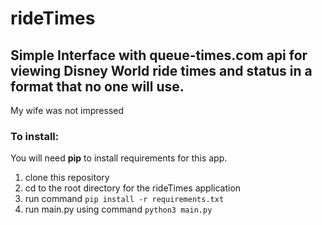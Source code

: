 # rideTimes

## Simple Interface with queue-times.com api for viewing Disney World ride times and status in a format that no one will use.
My wife was not impressed

### To install:
You will need **pip** to install requirements for this app.

1. clone this repository
2. cd to the root directory for the rideTimes application
3. run command `pip install -r requirements.txt`
4. run main.py using command `python3 main.py`

